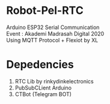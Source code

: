 # Robot-Pel-RTC
Arduino ESP32 Serial Communication
<br>
Event : Akademi Madrasah Digital 2020
<br>
Using MQTT Protocol + Flexiot by XL
# Depedencies
  1. RTC Lib by rinkydinkelectronics
  2. PubSubCLient Arduino
  3. CTBot (Telegram BOT)
